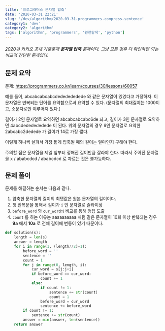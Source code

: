 ```yaml
---
title: '프로그래머스 문자열 압축'
date: '2020-03-31 22:21'
slug: '/dev/algorithm/2020-03-31-programmers-compress-sentence'
category1: 'dev'
category2: 'algorithm'
tags: ['algorithm', 'programmers', '완전탐색', 'python']
---
```


###### 2020년 카카오 공채 기출문제 **문자열 압축** 문제이다. 그냥 모든 경우 다 확인하면 되는 비교적 간단한 문제였다.

<!-- end -->



## 문제 요약

문제: https://programmers.co.kr/learn/courses/30/lessons/60057

예를 들어, abcabcabcabcdededededede 와 같은 문자열이 있었다고 가정하자. 이 문자열은 반복되는 단어를 요약함으로써 요약할 수 있다.  (문자열의 최대길이는 1000이고, 소문자로만 이루어져 있다.)

길이가 2인 문자열로 요약하면 abcabcabcabc6de 되고, 길이가 3인 문자열로 요약하면 4abcdededededede 이 된다. 위의 문자열의 경우 6인 문자열로 요약한 2abcabc2dedede 가 길이가 14로 가장 짧다. 

이렇게 하나씩 살펴서 가장 짧게 압축될 때의 길이는 얼마인지 구해야 한다.

주의할 점은 문자열을 제일 앞부터 정해진 길이만큼 잘라야 한다. 따라서 주어진 문자열을 x / ababcdcd / ababcdcd 로 자르는 것은 불가능하다.



## 문제 풀이

문제를 해결하는 순서는 다음과 같다.

1. 압축한 문자열의 길이의 최댓값은 원본 문자열의 길이이다.
2. 첫 반복문을 통해서 길이가 `i` 인 문자열로 슬라이싱
3. `before_word` 와 `cur_word의` 비교를 통해 정답 도출
4. `count` 를 하는 이유는 aaaaaaaaaa 처럼 같은 문자열이 10회 이상 반복되는 경우 **9a** 에서 **10a** 로 전체 길이에 변동이 있기 때문이다.

```python
def solution(s):
    length = len(s)
    answer = length
    for i in range(1, (length//2)+1):
        before_word = ''
        sentence = ''
        count = 1
        for j in range(0, length, i):
            cur_word = s[j:j+i]
            if before_word == cur_word:
                count += 1
            else:
                if count != 1:
                    sentence += str(count)
                    count = 1
                before_word = cur_word
                sentence += before_word
        if count != 1:
            sentence += str(count)
        answer = min(answer, len(sentence))
    return answer
```

